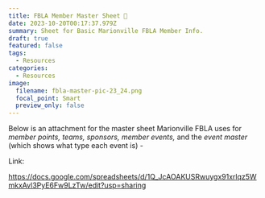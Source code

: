 ```yaml
---
title: FBLA Member Master Sheet 📑
date: 2023-10-20T00:17:37.979Z
summary: S﻿heet for Basic Marionville FBLA Member Info.
draft: true
featured: false
tags:
  - Resources
categories:
  - Resources
image:
  filename: fbla-master-pic-23_24.png
  focal_point: Smart
  preview_only: false
---
```

B﻿elow is an attachment for the master sheet Marionville FBLA uses for *member points, teams, sponsors, member events,* and the *event master* (which shows what type each event is) -

L﻿ink:

<https://docs.google.com/spreadsheets/d/1Q_JcAOAKUSRwuygx91xrlqz5WmkxAvl3PyE6Fw9LzTw/edit?usp=sharing>